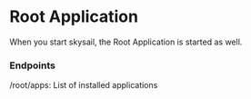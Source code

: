 # Root Application

When you start skysail, the Root Application is started as well.

### Endpoints

/root/apps: List of installed applications



